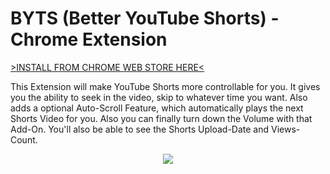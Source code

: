 # BYTS (Better YouTube Shorts) - Chrome Extension

[>INSTALL FROM CHROME WEB STORE HERE<](https://chrome.google.com/webstore/detail/byts-better-youtube-short/fpmofjnogbfahlnbbdpmocddegppjebl)

<p align="center">
  <p>This Extension will make YouTube Shorts more controllable for you. It gives you the ability to seek in the video, skip to whatever time you want. Also adds a optional Auto-Scroll Feature, which automatically plays the next Shorts Video for you. Also you can finally turn down the Volume with that Add-On. You'll also be able to see the Shorts Upload-Date and Views-Count.</p>
</p>
 
<p align="center">
  <img src="https://i.imgur.com/GsmlJX6.jpg">
</p>
